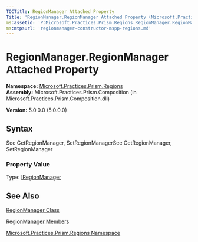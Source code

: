 ```yaml
---
TOCTitle: RegionManager Attached Property
Title: 'RegionManager.RegionManager Attached Property (Microsoft.Practices.Prism.Regions)'
ms:assetid: 'P:Microsoft.Practices.Prism.Regions.RegionManager.RegionManager'
ms:mtpsurl: 'regionmanager-constructor-mspp-regions.md'
---
```


# RegionManager.RegionManager Attached Property

**Namespace:** [Microsoft.Practices.Prism.Regions](https://msdn.microsoft.com/library/microsoft.practices.prism.regions)
**Assembly:** Microsoft.Practices.Prism.Composition (in Microsoft.Practices.Prism.Composition.dll)

**Version:** 5.0.0.0 (5.0.0.0)

## Syntax
See GetRegionManager, SetRegionManagerSee GetRegionManager, SetRegionManager
### Property Value

Type: [IRegionManager](https://msdn.microsoft.com/library/microsoft.practices.prism.regions.iregionmanager)

## See Also
[RegionManager Class](https://msdn.microsoft.com/library/microsoft.practices.prism.regions.regionmanager)

[RegionManager Members](https://msdn.microsoft.com/allmembers.t:microsoft.practices.prism.regions.regionmanager)

[Microsoft.Practices.Prism.Regions Namespace](https://msdn.microsoft.com/library/microsoft.practices.prism.regions)
